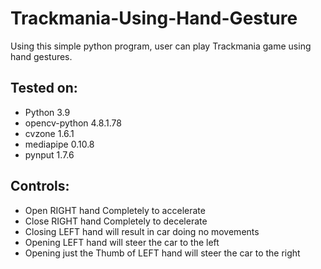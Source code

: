 # Trackmania-Using-Hand-Gesture
Using this simple python program, user can play Trackmania game using hand gestures.

## Tested on:
- Python 3.9
- opencv-python 4.8.1.78
- cvzone 1.6.1
- mediapipe 0.10.8
- pynput 1.7.6

## Controls:
- Open RIGHT hand Completely to accelerate
- Close RIGHT hand Completely to decelerate
- Closing LEFT hand will result in car doing no movements
- Opening LEFT hand will steer the car to the left
- Opening just the Thumb of LEFT hand will steer the car to the right
